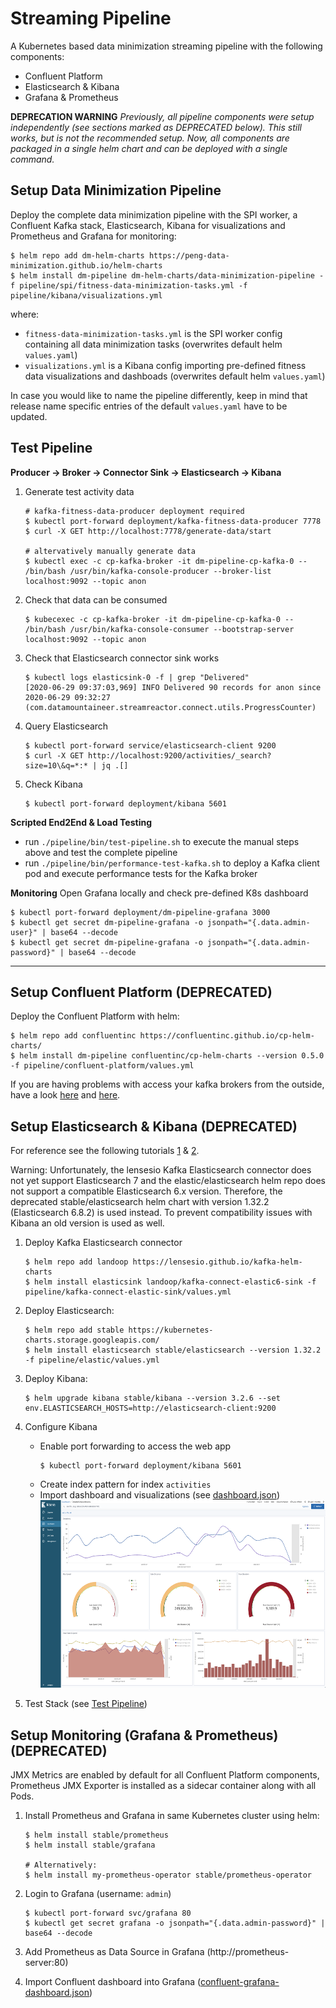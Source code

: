 # Streaming Pipeline

A Kubernetes based data minimization streaming pipeline with the following components:
* Confluent Platform
* Elasticsearch & Kibana
* Grafana & Prometheus


**DEPRECATION WARNING**
*Previously, all pipeline components were setup independently (see sections marked as DEPRECATED below). This still works, but is not the recommended setup.*
*Now, all components are packaged in a single helm chart and can be deployed with a single command.*

## Setup Data Minimization Pipeline

Deploy the complete data minimization pipeline with the SPI worker, a Confluent Kafka stack, Elasticsearch, Kibana for visualizations and Prometheus and Grafana for monitoring:
```
$ helm repo add dm-helm-charts https://peng-data-minimization.github.io/helm-charts
$ helm install dm-pipeline dm-helm-charts/data-minimization-pipeline -f pipeline/spi/fitness-data-minimization-tasks.yml -f pipeline/kibana/visualizations.yml
```
where:
* `fitness-data-minimization-tasks.yml` is the SPI worker config containing all data minimization tasks (overwrites default helm `values.yaml`)
* `visualizations.yml` is a Kibana config importing pre-defined fitness data visualizations and dashboads (overwrites default helm `values.yaml`)

In case you would like to name the pipeline differently, keep in mind that release name specific entries of the default `values.yaml` have to be updated.


## Test Pipeline
**Producer -> Broker -> Connector Sink -> Elasticsearch -> Kibana**
1. Generate test activity data
    ```
    # kafka-fitness-data-producer deployment required
    $ kubectl port-forward deployment/kafka-fitness-data-producer 7778
    $ curl -X GET http://localhost:7778/generate-data/start

    # altervatively manually generate data
    $ kubectl exec -c cp-kafka-broker -it dm-pipeline-cp-kafka-0 -- /bin/bash /usr/bin/kafka-console-producer --broker-list localhost:9092 --topic anon
    ```
2. Check that data can be consumed
    ```
    $ kubecexec -c cp-kafka-broker -it dm-pipeline-cp-kafka-0 -- /bin/bash /usr/bin/kafka-console-consumer --bootstrap-server localhost:9092 --topic anon
    ```
3. Check that Elasticsearch connector sink works
    ```
    $ kubectl logs elasticsink-0 -f | grep "Delivered"
    [2020-06-29 09:37:03,969] INFO Delivered 90 records for anon since 2020-06-29 09:32:27 (com.datamountaineer.streamreactor.connect.utils.ProgressCounter)
    ```
4. Query Elasticsearch
    ```
    $ kubectl port-forward service/elasticsearch-client 9200
    $ curl -X GET http://localhost:9200/activities/_search?size=10\&q=*:* | jq .[]
    ```
5. Check Kibana
    ```
    $ kubectl port-forward deployment/kibana 5601
    ```

**Scripted End2End & Load Testing**
* run `./pipeline/bin/test-pipeline.sh` to execute the manual steps above and test the complete pipeline
* run `./pipeline/bin/performance-test-kafka.sh` to deploy a Kafka client pod and execute performance tests for the Kafka broker

**Monitoring**
Open Grafana locally and check pre-defined K8s dashboard
```
$ kubectl port-forward deployment/dm-pipeline-grafana 3000
$ kubectl get secret dm-pipeline-grafana -o jsonpath="{.data.admin-user}" | base64 --decode
$ kubectl get secret dm-pipeline-grafana -o jsonpath="{.data.admin-password}" | base64 --decode
```

---


## Setup Confluent Platform (DEPRECATED)

Deploy the Confluent Platform with helm:
```
$ helm repo add confluentinc https://confluentinc.github.io/cp-helm-charts/
$ helm install dm-pipeline confluentinc/cp-helm-charts --version 0.5.0 -f pipeline/confluent-platform/values.yml
```

If you are having problems with access your kafka brokers from the outside, have a look [here](https://medium.com/@tsuyoshiushio/configuring-kafka-on-kubernetes-makes-available-from-an-external-client-with-helm-96e9308ee9f4) and [here](https://github.com/confluentinc/cp-helm-charts/issues/351).


## Setup Elasticsearch & Kibana (DEPRECATED)

For reference see the following tutorials [1](https://www.linode.com/docs/kubernetes/how-to-deploy-the-elastic-stack-on-kubernetes/
) & [2](https://logz.io/blog/deploying-the-elk-stack-on-kubernetes-with-helm/).

Warning: Unfortunately, the lensesio Kafka Elasticsearch connector does not yet support Elasticsearch 7 and the elastic/elasticsearch helm repo does not support a compatible Elasticsearch 6.x version. Therefore, the deprecated stable/elasticsearch helm chart with version 1.32.2 (Elasticsearch 6.8.2) is used instead. To prevent compatibility issues with Kibana an old version is used as well.

1. Deploy Kafka Elasticsearch connector
    ```
    $ helm repo add landoop https://lensesio.github.io/kafka-helm-charts
    $ helm install elasticsink landoop/kafka-connect-elastic6-sink -f pipeline/kafka-connect-elastic-sink/values.yml
    ```

2. Deploy Elasticsearch:
    ```
    $ helm repo add stable https://kubernetes-charts.storage.googleapis.com/
    $ helm install elasticsearch stable/elasticsearch --version 1.32.2 -f pipeline/elastic/values.yml
    ```

3. Deploy Kibana:
    ```
    $ helm upgrade kibana stable/kibana --version 3.2.6 --set env.ELASTICSEARCH_HOSTS=http://elasticsearch-client:9200
    ```

4. Configure Kibana
    * Enable port forwarding to access the web app
        ```
        $ kubectl port-forward deployment/kibana 5601
        ```
    * Create index pattern for index `activities`
    * Import dashboard and visualizations (see [dashboard.json](pipeline/kibana/config/dashboard.json))
        <img src="kibana/img/kibana-dashboard.png" alt="Kibana Visualization" height="300" />

5. Test Stack (see [Test Pipeline](#test-pipeline))



## Setup Monitoring (Grafana & Prometheus) (DEPRECATED)

JMX Metrics are enabled by default for all Confluent Platform components, Prometheus JMX Exporter is installed as a sidecar container along with all Pods.

1. Install Prometheus and Grafana in same Kubernetes cluster using helm:
    ```
    $ helm install stable/prometheus
    $ helm install stable/grafana

    # Alternatively:
    $ helm install my-prometheus-operator stable/prometheus-operator
    ```

2. Login to Grafana (username: `admin`)
    ```
    $ kubectl port-forward svc/grafana 80
    $ kubectl get secret grafana -o jsonpath="{.data.admin-password}" | base64 --decode
    ```

3. Add Prometheus as Data Source in Grafana (http://prometheus-server:80)

4. Import Confluent dashboard into Grafana ([confluent-grafana-dashboard.json](monitoring/confluent-grafana-dashboard.json))
